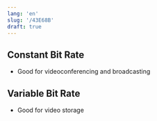 ```yaml
---
lang: 'en'
slug: '/43E68B'
draft: true
---
```


## Constant Bit Rate

- Good for videoconferencing and broadcasting

## Variable Bit Rate

- Good for video storage
